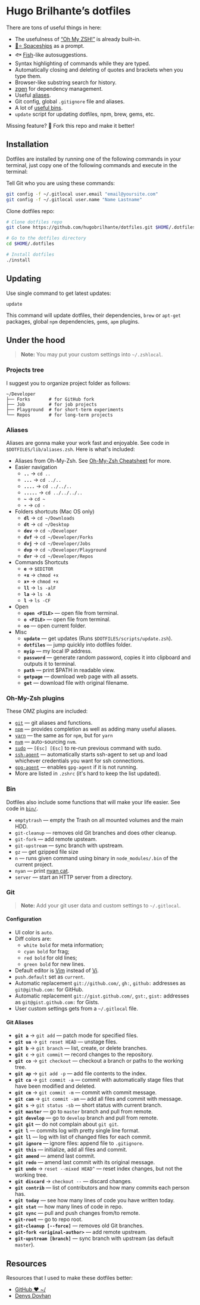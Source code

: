 # Hugo Brilhante’s dotfiles

There are tons of useful things in here:

- The usefulness of [“Oh My ZSH!”](http://ohmyz.sh/) is already built–in.
- [🚀⭐️ Spaceships](https://github.com/spaceship-prompt/spaceship-prompt) as a prompt.
- 🐟 [Fish](https://fishshell.com/)-like autosuggestions.
- Syntax highlighting of commands while they are typed.
- Automatically closing and deleting of quotes and brackets when you type them.
- Browser-like substring search for history.
- [zgen](https://github.com/tarjoilija/zgen) for dependency management.
- Useful [aliases](./lib/aliases.zsh).
- Git config, global `.gitignore` file and aliases.
- A lot of [useful bins](https://github.com/hugobrilhante/dotfiles/tree/master/bin).
- `update` script for updating dotfiles, npm, brew, gems, etc.

Missing feature? 🍴 Fork this repo and make it better!

## Installation

Dotfiles are installed by running one of the following commands in your terminal, just copy one of the following commands and execute in the terminal:

Tell Git who you are using these commands:

```sh
git config -f ~/.gitlocal user.email "email@yoursite.com"
git config -f ~/.gitlocal user.name "Name Lastname"
```

Clone dotfiles repo:

```sh
# Clone dotfiles repo
git clone https://github.com/hugobrilhante/dotfiles.git $HOME/.dotfiles

# Go to the dotfiles directory
cd $HOME/.dotfiles

# Install dotfiles
./install
```

## Updating

Use single command to get latest updates:

```
update
```

This command will update dotfiles, their dependencies, `brew` or `apt-get` packages, global `npm` dependencies, `gem`s, `apm` plugins.

## Under the hood

> **Note:** You may put your custom settings into `~/.zshlocal`.

### Projects tree

I suggest you to organize project folder as follows:

```
~/Developer
├── Forks       # for GitHub fork
├── Job         # for job projects
├── Playground  # for short-term experiments
└── Repos       # for long-term projects
```

### Aliases

Aliases are gonna make your work fast and enjoyable. See code in `$DOTFILES/lib/aliases.zsh`. Here is what's included:

- Aliases from Oh-My-Zsh. See [Oh-My-Zsh Cheatsheet](https://github.com/robbyrussell/oh-my-zsh/wiki/Cheatsheet#commands) for more.
- Easier navigation
  - **`..`** → `cd ..`
  - **`...`** → `cd ../..`
  - **`....`** → `cd ../../..`
  - **`.....`** → `cd ../../../..`
  - **`~`** → `cd ~`
  - **`-`** → `cd -`
- Folders shortcuts (Mac OS only)
  - **`dl`** → `cd ~/Downloads`
  - **`dt`** → `cd ~/Desktop`
  - **`dev`** → `cd ~/Developer`
  - **`dvf`** → `cd ~/Developer/Forks`
  - **`dvj`** → `cd ~/Developer/Jobs`
  - **`dvp`** → `cd ~/Developer/Playground`
  - **`dvr`** → `cd ~/Developer/Repos`
- Commands Shortcuts
  - **`e`** → `$EDITOR`
  - **`+x`** → `chmod +x`
  - **`x+`** → `chmod +x`
  - **`ll`** → `ls -alF`
  - **`la`** → `ls -A`
  - **`l`** → `ls -CF`
- Open
  - **`open <FILE>`** — open file from terminal.
  - **`o <FILE>`** — open file from terminal.
  - **`oo`** — open current folder.
- Misc
  - **`update`** — get updates (Runs `$DOTFILES/scripts/update.zsh`).
  - **`dotfiles`** — jump quickly into dotfiles folder.
  - **`myip`** — my local IP address.
  - **`password`** — generate random password, copies it into clipboard and outputs it to terminal.
  - **`path`** — print $PATH in readable view.
  - **`getpage`** — download web page with all assets.
  - **`get`** — download file with original filename.

### Oh-My-Zsh plugins

These OMZ plugins are included:

- [`git`](https://github.com/robbyrussell/oh-my-zsh/tree/master/plugins/git) — git aliases and functions.
- [`npm`](https://github.com/robbyrussell/oh-my-zsh/tree/master/plugins/npm) — provides completion as well as adding many useful aliases.
- [`yarn`](https://github.com/robbyrussell/oh-my-zsh/tree/master/plugins/yarn) — the same as for `npm`, but for `yarn`
- [`nvm`](https://github.com/robbyrussell/oh-my-zsh/tree/master/plugins/nvm) — auto-sourcing `nvm`.
- [`sudo`](https://github.com/robbyrussell/oh-my-zsh/tree/master/plugins/sudo) — `[Esc] [Esc]` to re-run previous command with sudo.
- [`ssh-agent`](https://github.com/robbyrussell/oh-my-zsh/tree/master/plugins/ssh-agent) — automatically starts ssh-agent to set up and load whichever credentials you want for ssh connections.
- [`gpg-agent`](https://github.com/robbyrussell/oh-my-zsh/tree/master/plugins/gpg-agent) — enables `gpg-agent` if it is not running.
- More are listed in `.zshrc` (it's hard to keep the list updated).

### Bin

Dotfiles also include some functions that will make your life easier. See code in [`bin/`](./bin).

- `emptytrash` — empty the Trash on all mounted volumes and the main HDD.
- `git-cleanup` — removes old Git branches and does other cleanup.
- `git-fork` — add remote upsteam.
- `git-upstream` — sync branch with upstream.
- `gz` — get gzipped file size
- `n` — runs given command using binary in `node_modules/.bin` of the current project.
- `nyan` — print [nyan cat](https://www.youtube.com/watch?v=QH2-TGUlwu4).
- `server` — start an HTTP server from a directory.

### Git

> **Note:** Add your git user data and custom settings to `~/.gitlocal`.

#### Configuration

- UI color is `auto`.
- Diff colors are:
  - `white bold` for meta information;
  - `cyan bold` for frag;
  - `red bold` for old lines;
  - `green bold` for new lines.
- Default editor is [Vim](http://www.vim.org/) instead of [Vi](http://www.tutorialspoint.com/unix/unix-vi-editor.htm).
- `push.default` set as `current`.
- Automatic replacement `git://github.com/`, `gh:`, `github:` addresses as `git@github.com:` for GitHub.
- Automatic replacement `git://gist.github.com/`, `gst:`, `gist:` addresses as `git@gist.github.com:` for Gists.
- User custom settings gets from a `~/.gitlocal` file.

#### Git Aliases

- **`git a`** → `git add` — patch mode for specified files.
- **`git ua`** → `git reset HEAD` — unstage files.
- **`git b`** → `git branch` — list, create, or delete branches.
- **`git c`** → `git commit` — record changes to the repository.
- **`git co`** → `git checkout` — checkout a branch or paths to the working tree.
- **`git ap`** → `git add -p` — add file contents to the index.
- **`git ca`** → `git commit -a` — commit with automatically stage files that have been modified and deleted.
- **`git cm`** → `git commit -m` — commit with commit message.
- **`git cam`** → `git commit -am` — add all files and commit with message.
- **`git s`** → `git status -sb` — short status with current branch.
- **`git master`** — go to `master` branch and pull from remote.
- **`git develop`** — go to `develop` branch and pull from remote.
- **`git git`** — do not complain about `git git`.
- **`git l`** — commits log with pretty single line format.
- **`git ll`** — log with list of changed files for each commit.
- **`git ignore`** — ignore files: append file to `.gitignore`.
- **`git this`** — initialize, add all files and commit.
- **`git amend`** — amend last commit.
- **`git redo`** — amend last commit with its original message.
- **`git undo`** → `reset --mixed HEAD^` — reset index changes, but not the working tree.
- **`git discard`** → `checkout --` — discard changes.
- **`git contrib`** — list of contributors and how many commits each person has.
- **`git today`** — see how many lines of code you have written today.
- **`git stat`** — how many lines of code in repo.
- **`git sync`** — pull and push changes from/to remote.
- **`git-root`** — go to repo root.
- **`git-cleanup [--force]`** — removes old Git branches.
- **`git-fork <original-author>`** — add remote upstream.
- **`git-upstream [branch]`** — sync branch with upstream (as default `master`).

## Resources

Resources that I used to make these dotfiles better:

- [GitHub ❤ ~/](http://dotfiles.github.com/)
- [Denys Dovhan](https://github.com/denysdovhan/dotfiles)

